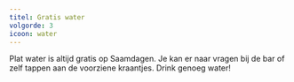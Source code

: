 ```yaml
---
titel: Gratis water
volgorde: 3
icoon: water
---
```


Plat water is altijd gratis op Saamdagen. Je kan er naar vragen bij de bar of zelf tappen aan de voorziene kraantjes. Drink genoeg water!
